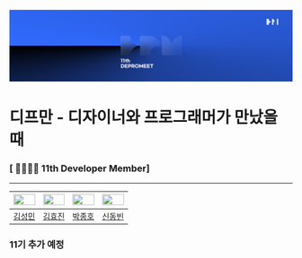 ![depromeet-11th](images/depromeet-11th.png)

# 디프만 - 디자이너와 프로그래머가 만났을 때

### [ 👨‍👩‍👦‍👦 11th Developer Member]

---

| <img src="https://avatars.githubusercontent.com/u/101611464?v=4" width="100%" height="100%"> | <img src="https://avatars.githubusercontent.com/u/60775453?v=4" width="100%" height="100%"/> | <img src="https://avatars.githubusercontent.com/u/19240202?v=4" width="100%" height="100%"/> | <img src="https://avatars.githubusercontent.com/u/59786670?v=4" width="100%" height="100%" /> |
|----------------------------------------------------------------------------------------------|----------------------------------------------------------------------------------------------|----------------------------------------------------------------------------------------------|-----------------------------------------------------------------------------------------------|
| <center>[김성민](https://github.com/devsungmin)</center>                                        | <center>[김효진](https://github.com/hy57in)</center>                                            | <center>[박종호](https://github.com/jonghopark95)</center>                                      | <center>[신동빈](https://github.com/SDB016)</center>                                             | 

### 11기 추가 예정
